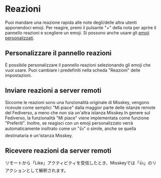 # Reazioni
Puoi mandare una reazione rapida alle note degli/delle altrə utenti apponendoci emoji. Per reagire, premi il pulsante "+" della nota per aprire il pannello reazioni e scegliere un emoji. Si possono anche usare gli [emoji personalizzati](./custom-emoji).

## Personalizzare il pannello reazioni
È possibile personalizzare il pannello reazioni selezionando gli emoji che vuoi usare. Puoi cambiare i predefiniti nella scheda "Reazioni" delle impostazioni.

## Inviare reazioni a server remoti
Siccome le reazioni sono una funzionalità originale di Misskey, vengono ricevute come semplici "Mi piace" dalla maggior parte delle istanze remote del Fediverso, a meno che non sia un'altra istanza Misskey.In genere sul Fediverso, la funzionalità "Mi piace" viene implementata come funzione "Preferiti". Inoltre, se reagisci con un emoji personalizzato verrà automaticamente inoltrato come un "👍" o simile, anche se quella destinataria è un'istanza Misskey.

## Ricevere reazioni da server remoti
リモートから「Like」アクティビティを受信したとき、Misskeyでは「👍」のリアクションとして解釈されます。
